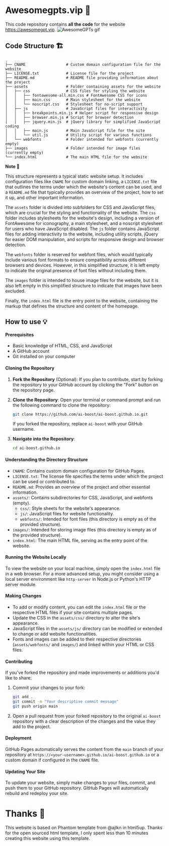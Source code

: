 # Awesomegpts.vip 🦄️
This code repository contains **all the code** for the website https://awesomegpt.vip.
![AwesomeGPTs gif](https://github.com/ai-boost/ai-boost.github.io/blob/main/images/awesomegpts.gif?raw=true)

## Code Structure 🏗️
```
.
├── CNAME                  # Custom domain configuration file for the website
├── LICENSE.txt            # License file for the project
├── README.md              # README file providing information about the project
├── assets                 # Folder containing assets for the website
│   ├── css                # CSS files for styling the website
│   │   ├── fontawesome-all.min.css # FontAwesome CSS for icons
│   │   ├── main.css       # Main stylesheet for the website
│   │   └── noscript.css   # Stylesheet for no-script support
│   ├── js                 # JavaScript files for interactivity
│   │   ├── breakpoints.min.js # Helper script for responsive design
│   │   ├── browser.min.js # Script for browser detection
│   │   ├── jquery.min.js  # jQuery library for simplified JavaScript coding
│   │   ├── main.js        # Main JavaScript file for the site
│   │   └── util.js        # Utility script for various functions
│   └── webfonts           # Folder intended for webfonts (currently empty)
├── images                 # Folder intended for image files (currently empty)
└── index.html             # The main HTML file for the website
```

**Note 📝**

This structure represents a typical static website setup. It includes configuration files like `CNAME` for custom domain linking, a `LICENSE.txt` file that outlines the terms under which the website's content can be used, and a `README.md` file that typically provides an overview of the project, how to set it up, and other important information.

The `assets` folder is divided into subfolders for CSS and JavaScript files, which are crucial for the styling and functionality of the website. The `css` folder includes stylesheets for the website's design, including a version of FontAwesome for iconography, a main stylesheet, and a noscript stylesheet for users who have JavaScript disabled. The `js` folder contains JavaScript files for adding interactivity to the website, including utility scripts, jQuery for easier DOM manipulation, and scripts for responsive design and browser detection.

The `webfonts` folder is reserved for webfont files, which would typically include various font formats to ensure compatibility across different browsers and devices. However, in this simplified structure, it is left empty to indicate the original presence of font files without including them.

The `images` folder is intended to house image files for the website, but it is also left empty in this simplified structure to indicate that images have been excluded.

Finally, the `index.html` file is the entry point to the website, containing the markup that defines the structure and content of the homepage.

## How to use 💡

#### Prerequisites

- Basic knowledge of HTML, CSS, and JavaScript
- A GitHub account
- Git installed on your computer

#### Cloning the Repository

1. **Fork the Repository** (Optional): If you plan to contribute, start by forking the repository to your GitHub account by clicking the "Fork" button on the repository page.

2. **Clone the Repository**: Open your terminal or command prompt and run the following command to clone the repository:

   ```bash
   git clone https://github.com/ai-boost/ai-boost.github.io.git
   ```

   If you forked the repository, replace `ai-boost` with your GitHub username.

3. **Navigate into the Repository**:

   ```bash
   cd ai-boost.github.io
   ```

#### Understanding the Directory Structure

- `CNAME`: Contains custom domain configuration for GitHub Pages.
- `LICENSE.txt`: The license file specifies the terms under which the project can be used or contributed to.
- `README.md`: Provides an overview of the project and other essential information.
- `assets/`: Contains subdirectories for CSS, JavaScript, and webfonts (empty).
  - `css/`: Style sheets for the website's appearance.
  - `js/`: JavaScript files for website functionality.
  - `webfonts/`: Intended for font files (this directory is empty as of the provided structure).
- `images/`: Intended for storing image files (this directory is empty as of the provided structure).
- `index.html`: The main HTML file, serving as the entry point of the website.

#### Running the Website Locally

To view the website on your local machine, simply open the `index.html` file in a web browser. For a more advanced setup, you might consider using a local server environment like `http-server` in Node.js or Python's HTTP server module.

#### Making Changes

- To add or modify content, you can edit the `index.html` file or the respective HTML files if your site contains multiple pages.
- Update the CSS in the `assets/css/` directory to alter the site's appearance.
- JavaScript files in the `assets/js/` directory can be modified or extended to change or add website functionalities.
- Fonts and images can be added to their respective directories (`assets/webfonts/` and `images/`) and linked within your HTML or CSS files.

#### Contributing

If you've forked the repository and made improvements or additions you'd like to share:

1. Commit your changes to your fork:

   ```bash
   git add .
   git commit -m "Your descriptive commit message"
   git push origin main
   ```

2. Open a pull request from your forked repository to the original `ai-boost` repository with a clear description of the changes and the value they add to the project.

#### Deployment

GitHub Pages automatically serves the content from the `main` branch of your repository at `https://<your-username>.github.io/ai-boost.github.io` or a custom domain if configured in the `CNAME` file.

#### Updating Your Site

To update your website, simply make changes to your files, commit, and push them to your GitHub repository. GitHub Pages will automatically rebuild and redeploy your site.


# Thanks 🥰
This website is based on Phantom template from @ajlkn in html5up. Thanks for the open sourced html template, I only spent less than 10 minutes creating this website using this template.
